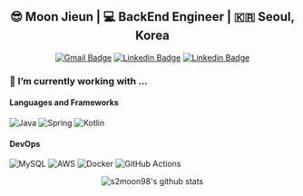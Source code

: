 <div align="center">
  
  ## 😎 Moon Jieun | 💻 BackEnd Engineer | 🇰🇷 Seoul, Korea
  
  [![Gmail Badge](https://img.shields.io/badge/-Gmail-c14438?style=flat-square&logo=Gmail&logoColor=white&link=mailto:s2moon98@gmail.com)](mailto:s2moon98@gmail.com)
  [![Linkedin Badge](https://img.shields.io/badge/-Linkedin-blue?style=flat-square&logo=Linkedin&logoColor=white&link=https://www.linkedin.com/in/s2moon98/)](https://www.linkedin.com/in/s2moon98/)
  [![Linkedin Badge](https://img.shields.io/badge/-tech_blog-black?style=flat-square&link=https://velog.io/@s2moon98)](https://velog.io/@s2moon98)
  
</div>

### 🔭  I’m currently working with ...

#### Languages and Frameworks

![Java](https://img.shields.io/badge/java-%23ED8B00.svg?style=for-the-badge&logo=java&logoColor=white)
![Spring](https://img.shields.io/badge/spring-%236DB33F.svg?style=for-the-badge&logo=spring&logoColor=white)
![Kotlin](https://img.shields.io/badge/kotlin-%230095D5.svg?style=for-the-badge&logo=kotlin&logoColor=white)

#### DevOps

![MySQL](https://img.shields.io/badge/mysql-%2300f.svg?style=for-the-badge&logo=mysql&logoColor=white)
![AWS](https://img.shields.io/badge/AWS-%23FF9900.svg?style=for-the-badge&logo=amazon-aws&logoColor=white)
![Docker](https://img.shields.io/badge/docker-%230db7ed.svg?style=for-the-badge&logo=docker&logoColor=white)
![GitHub Actions](https://img.shields.io/badge/githubactions-%232671E5.svg?style=for-the-badge&logo=githubactions&logoColor=white)

<div align="center">
  
![s2moon98's github stats](https://github-readme-stats.vercel.app/api/?username=s2moon98&show_icons=true&title_color=1F75C8&icon_color=2AA410&text_color=043667&bg_color=ffffff) 

</div>
